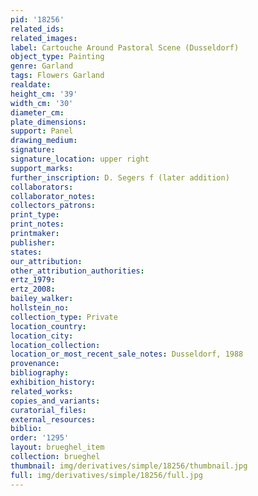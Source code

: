 ```yaml
---
pid: '18256'
related_ids: 
related_images: 
label: Cartouche Around Pastoral Scene (Dusseldorf)
object_type: Painting
genre: Garland
tags: Flowers Garland
realdate: 
height_cm: '39'
width_cm: '30'
diameter_cm: 
plate_dimensions: 
support: Panel
drawing_medium: 
signature: 
signature_location: upper right
support_marks: 
further_inscription: D. Segers f (later addition)
collaborators: 
collaborator_notes: 
collectors_patrons: 
print_type: 
print_notes: 
printmaker: 
publisher: 
states: 
our_attribution: 
other_attribution_authorities: 
ertz_1979: 
ertz_2008: 
bailey_walker: 
hollstein_no: 
collection_type: Private
location_country: 
location_city: 
location_collection: 
location_or_most_recent_sale_notes: Dusseldorf, 1988
provenance: 
bibliography: 
exhibition_history: 
related_works: 
copies_and_variants: 
curatorial_files: 
external_resources: 
biblio: 
order: '1295'
layout: brueghel_item
collection: brueghel
thumbnail: img/derivatives/simple/18256/thumbnail.jpg
full: img/derivatives/simple/18256/full.jpg
---
```

